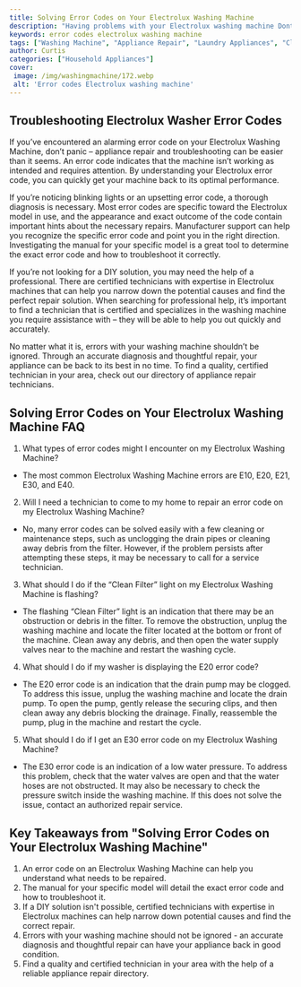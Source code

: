 ```yaml
---
title: Solving Error Codes on Your Electrolux Washing Machine
description: "Having problems with your Electrolux washing machine Dont worry This blog post will show you how to solve on error codes quickly and easily Learn the best methods to get your washing machine back up and running"
keywords: error codes electrolux washing machine
tags: ["Washing Machine", "Appliance Repair", "Laundry Appliances", "Clean Appliance", "Appliance Brand"]
author: Curtis
categories: ["Household Appliances"]
cover: 
 image: /img/washingmachine/172.webp
 alt: 'Error codes Electrolux washing machine'
---
```

## Troubleshooting Electrolux Washer Error Codes
If you’ve encountered an alarming error code on your Electrolux Washing Machine, don’t panic – appliance repair and troubleshooting can be easier than it seems. An error code indicates that the machine isn’t working as intended and requires attention. By understanding your Electrolux error code, you can quickly get your machine back to its optimal performance. 

If you’re noticing blinking lights or an upsetting error code, a thorough diagnosis is necessary. Most error codes are specific toward the Electrolux model in use, and the appearance and exact outcome of the code contain important hints about the necessary repairs. Manufacturer support can help you recognize the specific error code and point you in the right direction. Investigating the manual for your specific model is a great tool to determine the exact error code and how to troubleshoot it correctly. 

If you’re not looking for a DIY solution, you may need the help of a professional. There are certified technicians with expertise in Electrolux machines that can help you narrow down the potential causes and find the perfect repair solution. When searching for professional help, it’s important to find a technician that is certified and specializes in the washing machine you require assistance with – they will be able to help you out quickly and accurately. 

No matter what it is, errors with your washing machine shouldn’t be ignored. Through an accurate diagnosis and thoughtful repair, your appliance can be back to its best in no time. To find a quality, certified technician in your area, check out our directory of appliance repair technicians.

## Solving Error Codes on Your Electrolux Washing Machine FAQ

1. What types of error codes might I encounter on my Electrolux Washing Machine?
 - The most common Electrolux Washing Machine errors are E10, E20, E21, E30, and E40.

2. Will I need a technician to come to my home to repair an error code on my Electrolux Washing Machine? 
 - No, many error codes can be solved easily with a few cleaning or maintenance steps, such as unclogging the drain pipes or cleaning away debris from the filter. However, if the problem persists after attempting these steps, it may be necessary to call for a service technician.

3. What should I do if the “Clean Filter” light on my Electrolux Washing Machine is flashing?
 - The flashing “Clean Filter” light is an indication that there may be an obstruction or debris in the filter. To remove the obstruction, unplug the washing machine and locate the filter located at the bottom or front of the machine. Clean away any debris, and then open the water supply valves near to the machine and restart the washing cycle.

4. What should I do if my washer is displaying the E20 error code?
 - The E20 error code is an indication that the drain pump may be clogged. To address this issue, unplug the washing machine and locate the drain pump. To open the pump, gently release the securing clips, and then clean away any debris blocking the drainage. Finally, reassemble the pump, plug in the machine and restart the cycle.

5. What should I do if I get an E30 error code on my Electrolux Washing Machine? 
 - The E30 error code is an indication of a low water pressure. To address this problem, check that the water valves are open and that the water hoses are not obstructed. It may also be necessary to check the pressure switch inside the washing machine. If this does not solve the issue, contact an authorized repair service.

## Key Takeaways from "Solving Error Codes on Your Electrolux Washing Machine"
1. An error code on an Electrolux Washing Machine can help you understand what needs to be repaired.
2. The manual for your specific model will detail the exact error code and how to troubleshoot it.
3. If a DIY solution isn't possible, certified technicians with expertise in Electrolux machines can help narrow down potential causes and find the correct repair.
4. Errors with your washing machine should not be ignored - an accurate diagnosis and thoughtful repair can have your appliance back in good condition.
5. Find a quality and certified technician in your area with the help of a reliable appliance repair directory.
